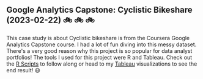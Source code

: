 ## Google Analytics Capstone: Cyclistic Bikeshare (2023-02-22) :bike: :bike: :bike:

This case study is about Cyclistic bikeshare is from the Coursera Google Analytics Capstone course. I had a lot of fun diving into this messy dataset. There's a very good reason why this project is so popular for data analyst portfolios! The tools I used for this project were R and Tableau. Check out the <a href= https://github.com/hjkissinger/Coursera-GA-Capstone/tree/main/R-scripts>R Scripts</a> to follow along or head to my <a href="https://public.tableau.com/views/GoogleAnalyticsCapstoneCyclisticBikeSharePTI/CyclisticBikeShareCaseStudy?:language=en-US&:display_count=n&:origin=viz_share_link">Tableau</a> visualizations to see the end result! :smiley:




